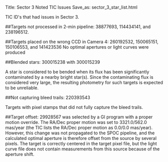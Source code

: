 Title: Sector 3 Noted TIC Issues
Save_as: sector_3_star_list.html


TIC ID's that had issues in Sector 3.

##Targets not processed in 2-min pipeline:
 38877693, 114434141, and 238196512.

##Targets placed on the wrong CCD in Camera 4:
260192532, 150065151, 150106553, and 141423536
No optimal apertures or light curves were produced

##Blended stars:
300015238  with 300015239

A star is considered to be bended when its flux has been significantly contaminated by a nearby bright star(s). Since the contaminating flux is considered very large, the resulting photometry for such targets is expected to be unreliable.

##Not capturing bleed trails:
220393543

Targets with pixel stamps that did not fully capture the bleed trails.

##Target offset:
29928567 was selected by a GI program with a proper motion override. The RA/Dec proper motion was set to 3321.0/562.0 mas/year (the TIC lists the RA/Dec proper motion as 0.0/0.0 mas/year). However, this change was not propagated to the SPOC pipeline, and the calculated optimal aperture is therefore offset from the source by several pixels. The target is correctly centered in the target pixel file, but the light curve file does not contain measurements from this source because of the aperture shift.
